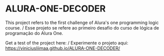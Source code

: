 # ALURA-ONE-DECODER
This project refers to the first challenge of Alura's one programming logic course. / Esse projeto se refere ao primeiro desafio do curso de lógica de programação do Alura One.

Get a test of the project here: / Experimente o projeto aqui:
https://viniciusliimaa.github.io/ALURA-ONE-DECODER/

